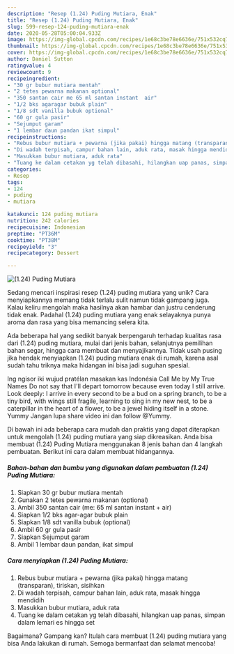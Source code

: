 ```yaml
---
description: "Resep (1.24) Puding Mutiara, Enak"
title: "Resep (1.24) Puding Mutiara, Enak"
slug: 599-resep-124-puding-mutiara-enak
date: 2020-05-28T05:00:04.933Z
image: https://img-global.cpcdn.com/recipes/1e68c3be78e6636e/751x532cq70/124-puding-mutiara-foto-resep-utama.jpg
thumbnail: https://img-global.cpcdn.com/recipes/1e68c3be78e6636e/751x532cq70/124-puding-mutiara-foto-resep-utama.jpg
cover: https://img-global.cpcdn.com/recipes/1e68c3be78e6636e/751x532cq70/124-puding-mutiara-foto-resep-utama.jpg
author: Daniel Sutton
ratingvalue: 4
reviewcount: 9
recipeingredient:
- "30 gr bubur mutiara mentah"
- "2 tetes pewarna makanan optional"
- "350 santan cair me 65 ml santan instant  air"
- "1/2 bks agaragar bubuk plain"
- "1/8 sdt vanilla bubuk optional"
- "60 gr gula pasir"
- "Sejumput garam"
- "1 lembar daun pandan ikat simpul"
recipeinstructions:
- "Rebus bubur mutiara + pewarna (jika pakai) hingga matang (transparan), tiriskan, sisihkan"
- "Di wadah terpisah, campur bahan lain, aduk rata, masak hingga mendidih"
- "Masukkan bubur mutiara, aduk rata"
- "Tuang ke dalam cetakan yg telah dibasahi, hilangkan uap panas, simpan dalam lemari es hingga set"
categories:
- Resep
tags:
- 124
- puding
- mutiara

katakunci: 124 puding mutiara 
nutrition: 242 calories
recipecuisine: Indonesian
preptime: "PT36M"
cooktime: "PT38M"
recipeyield: "3"
recipecategory: Dessert

---
```



![(1.24) Puding Mutiara](https://img-global.cpcdn.com/recipes/1e68c3be78e6636e/751x532cq70/124-puding-mutiara-foto-resep-utama.jpg)

Sedang mencari inspirasi resep (1.24) puding mutiara yang unik? Cara menyiapkannya memang tidak terlalu sulit namun tidak gampang juga. Kalau keliru mengolah maka hasilnya akan hambar dan justru cenderung tidak enak. Padahal (1.24) puding mutiara yang enak selayaknya punya aroma dan rasa yang bisa memancing selera kita.

Ada beberapa hal yang sedikit banyak berpengaruh terhadap kualitas rasa dari (1.24) puding mutiara, mulai dari jenis bahan, selanjutnya pemilihan bahan segar, hingga cara membuat dan menyajikannya. Tidak usah pusing jika hendak menyiapkan (1.24) puding mutiara enak di rumah, karena asal sudah tahu triknya maka hidangan ini bisa jadi suguhan spesial.

Ing ngisor iki wujud pratélan masakan kas Indonésia Call Me by My True Names Do not say that I&#39;ll depart tomorrow because even today I still arrive. Look deeply: I arrive in every second to be a bud on a spring branch, to be a tiny bird, with wings still fragile, learning to sing in my new nest, to be a caterpillar in the heart of a flower, to be a jewel hiding itself in a stone. Yummy Jangan lupa share video ini dan follow @Yummy.


Di bawah ini ada beberapa cara mudah dan praktis yang dapat diterapkan untuk mengolah (1.24) puding mutiara yang siap dikreasikan. Anda bisa membuat (1.24) Puding Mutiara menggunakan 8 jenis bahan dan 4 langkah pembuatan. Berikut ini cara dalam membuat hidangannya.

<!--inarticleads1-->

##### Bahan-bahan dan bumbu yang digunakan dalam pembuatan (1.24) Puding Mutiara:

1. Siapkan 30 gr bubur mutiara mentah
1. Gunakan 2 tetes pewarna makanan (optional)
1. Ambil 350 santan cair (me: 65 ml santan instant + air)
1. Siapkan 1/2 bks agar-agar bubuk plain
1. Siapkan 1/8 sdt vanilla bubuk (optional)
1. Ambil 60 gr gula pasir
1. Siapkan Sejumput garam
1. Ambil 1 lembar daun pandan, ikat simpul




<!--inarticleads2-->

##### Cara menyiapkan (1.24) Puding Mutiara:

1. Rebus bubur mutiara + pewarna (jika pakai) hingga matang (transparan), tiriskan, sisihkan
1. Di wadah terpisah, campur bahan lain, aduk rata, masak hingga mendidih
1. Masukkan bubur mutiara, aduk rata
1. Tuang ke dalam cetakan yg telah dibasahi, hilangkan uap panas, simpan dalam lemari es hingga set




Bagaimana? Gampang kan? Itulah cara membuat (1.24) puding mutiara yang bisa Anda lakukan di rumah. Semoga bermanfaat dan selamat mencoba!
